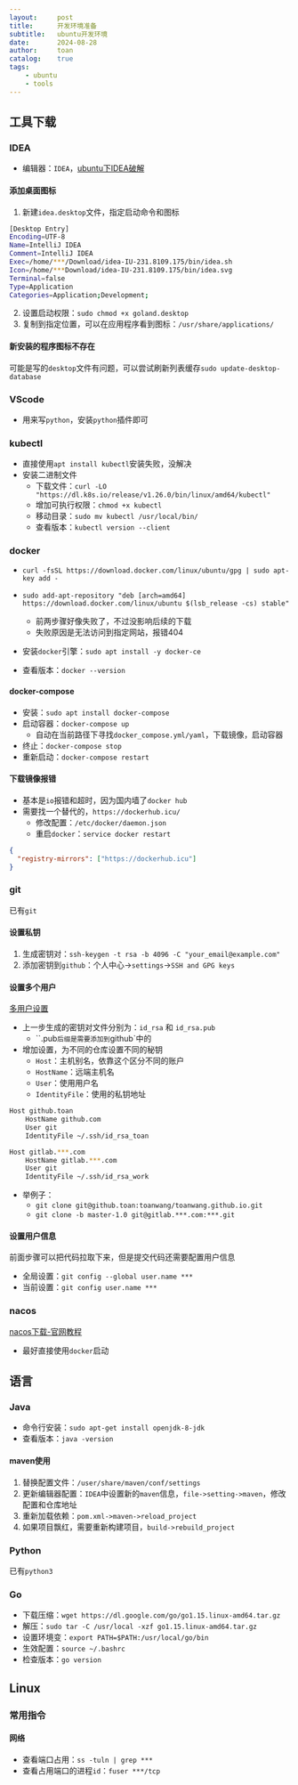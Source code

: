 ```yaml
---
layout:     post
title:      开发环境准备
subtitle:   ubuntu开发环境
date:       2024-08-28
author:     toan
catalog:	true
tags:
    - ubuntu
    - tools
---
```


## 工具下载

### IDEA

* 编辑器：`IDEA`，[ubuntu下IDEA破解](https://blog.lupf.cn/articles/2023/04/07/1680832924822.html)

#### 添加桌面图标

1. 新建`idea.desktop`文件，指定启动命令和图标

```sh
[Desktop Entry]
Encoding=UTF-8
Name=IntelliJ IDEA
Comment=IntelliJ IDEA
Exec=/home/***/Download/idea-IU-231.8109.175/bin/idea.sh
Icon=/home/***Download/idea-IU-231.8109.175/bin/idea.svg
Terminal=false
Type=Application
Categories=Application;Development;
```

2. 设置启动权限：`sudo chmod +x goland.desktop`
3. 复制到指定位置，可以在应用程序看到图标：`/usr/share/applications/`

#### 新安装的程序图标不存在

可能是写的`desktop`文件有问题，可以尝试刷新列表缓存`sudo update-desktop-database`

### VScode

* 用来写`python`，安装`python`插件即可

### kubectl

* 直接使用`apt install kubectl`安装失败，没解决
* 安装二进制文件
  * 下载文件：`curl -LO "https://dl.k8s.io/release/v1.26.0/bin/linux/amd64/kubectl"`
  * 增加可执行权限：`chmod +x kubectl`
  * 移动目录：`sudo mv kubectl /usr/local/bin/`
  * 查看版本：`kubectl version --client`

### docker

* `curl -fsSL https://download.docker.com/linux/ubuntu/gpg | sudo apt-key add -`
* `sudo add-apt-repository "deb [arch=amd64] https://download.docker.com/linux/ubuntu $(lsb_release -cs) stable"`
  * 前两步骤好像失败了，不过没影响后续的下载
  * 失败原因是无法访问到指定网站，报错404

* 安装`docker`引擎：`sudo apt install -y docker-ce`
* 查看版本：`docker --version`

#### docker-compose

* 安装：`sudo apt install docker-compose`
* 启动容器：`docker-compose up`
  * 自动在当前路径下寻找`docker_compose.yml/yaml`，下载镜像，启动容器
* 终止：`docker-compose stop`
* 重新启动：`docker-compose restart`

#### 下载镜像报错

* 基本是`io`报错和超时，因为国内墙了`docker hub`
* 需要找一个替代的，`https://dockerhub.icu/`
  * 修改配置：`/etc/docker/daemon.json`
  * 重启`docker`：`service docker restart`

```json
{
  "registry-mirrors": ["https://dockerhub.icu"]
}
```

### git

已有`git`

#### 设置私钥

1. 生成密钥对：`ssh-keygen -t rsa -b 4096 -C "your_email@example.com"`
2. 添加密钥到`github`：个人中心->`settings`->`SSH and GPG keys`

#### 设置多个用户

[多用户设置](https://finisky.github.io/multiplegithubaccountsononemachine/)

* 上一步生成的密钥对文件分别为：`id_rsa` 和 `id_rsa.pub`
  * ``.pub`后缀是需要添加到`github`中的
* 增加设置，为不同的仓库设置不同的秘钥
  * `Host`：主机别名，依靠这个区分不同的账户
  * `HostName`：远端主机名
  * `User`：使用用户名
  * `IdentityFile`：使用的私钥地址

```sh
Host github.toan
    HostName github.com
    User git
    IdentityFile ~/.ssh/id_rsa_toan

Host gitlab.***.com
    HostName gitlab.***.com
    User git
    IdentityFile ~/.ssh/id_rsa_work
```

* 举例子：
  * `git clone git@github.toan:toanwang/toanwang.github.io.git`
  * `git clone -b master-1.0 git@gitlab.***.com:***.git`


#### 设置用户信息

前面步骤可以把代码拉取下来，但是提交代码还需要配置用户信息

* 全局设置：`git config --global user.name ***`
* 当前设置：`git config user.name ***`

### nacos

[nacos下载-官网教程](https://nacos.io/zh-cn/docs/quick-start.html)

* 最好直接使用`docker`启动

## 语言

### Java

* 命令行安装：`sudo apt-get install openjdk-8-jdk`
* 查看版本：`java -version`

#### maven使用

1. 替换配置文件：`/user/share/maven/conf/settings`
2. 更新编辑器配置：`IDEA`中设置新的`maven`信息，`file->setting->maven`，修改配置和仓库地址
3. 重新加载依赖：`pom.xml->maven->reload_project`
4. 如果项目飘红，需要重新构建项目，`build->rebuild_project`

### Python

已有`python3`

### Go

* 下载压缩：`wget https://dl.google.com/go/go1.15.linux-amd64.tar.gz`
* 解压：`sudo tar -C /usr/local -xzf go1.15.linux-amd64.tar.gz`
* 设置环境变：`export PATH=$PATH:/usr/local/go/bin`
* 生效配置：`source ~/.bashrc`
* 检查版本：`go version`

## Linux

### 常用指令

#### 网络

* 查看端口占用：`ss -tuln | grep ***`
* 查看占用端口的进程`id`：`fuser ***/tcp`